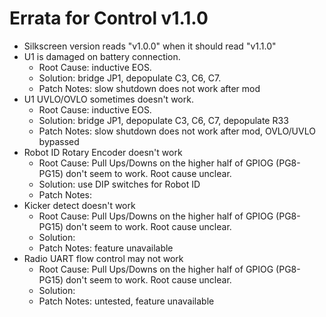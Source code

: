# Errata for Control v1.1.0

 - Silkscreen version reads "v1.0.0" when it should read "v1.1.0"
 - U1 is damaged on battery connection. 
   - Root Cause: inductive EOS. 
   - Solution: bridge JP1, depopulate C3, C6, C7.
   - Patch Notes: slow shutdown does not work after mod
 - U1 UVLO/OVLO sometimes doesn't work.
   - Root Cause: inductive EOS.
   - Solution: bridge JP1, depopulate C3, C6, C7, depopulate R33
   - Patch Notes: slow shutdown does not work after mod, OVLO/UVLO bypassed
 - Robot ID Rotary Encoder doesn't work
   - Root Cause: Pull Ups/Downs on the higher half of GPIOG (PG8-PG15) don't seem to work. Root cause unclear.
   - Solution: use DIP switches for Robot ID
   - Patch Notes: 
 - Kicker detect doesn't work
   - Root Cause: Pull Ups/Downs on the higher half of GPIOG (PG8-PG15) don't seem to work. Root cause unclear.
   - Solution:
   - Patch Notes: feature unavailable
 - Radio UART flow control may not work
   - Root Cause: Pull Ups/Downs on the higher half of GPIOG (PG8-PG15) don't seem to work. Root cause unclear.
   - Solution:
   - Patch Notes: untested, feature unavailable